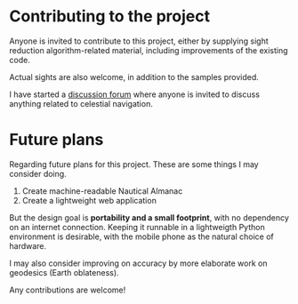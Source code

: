 
# Contributing to the project

Anyone is invited to contribute to this project,
either by supplying sight reduction algorithm-related material,
including improvements of the existing code.

Actual sights are also welcome, in addition to the samples provided.

I have started a [discussion forum](https://github.com/alinnman/celestial-navigation/discussions)
where anyone is invited to discuss anything related to celestial navigation.

# Future plans

Regarding future plans for this project. These are some things I may consider doing.

1. Create machine-readable Nautical Almanac
1. Create a lightweight web application

But the design goal is **portability and a small footprint**,
with no dependency on an internet connection.
Keeping it runnable in a lightweigth Python environment is desirable,
with the mobile phone as the natural choice of hardware.

I may also consider improving on accuracy by more elaborate work  on geodesics (Earth oblateness). 

Any contributions are welcome!
